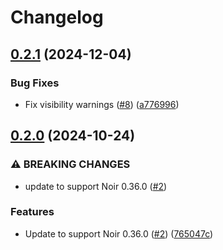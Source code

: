 # Changelog

## [0.2.1](https://github.com/noir-lang/noir_sort/compare/v0.2.0...v0.2.1) (2024-12-04)


### Bug Fixes

* Fix visibility warnings ([#8](https://github.com/noir-lang/noir_sort/issues/8)) ([a776996](https://github.com/noir-lang/noir_sort/commit/a77699620375b4433eb2e4598fecea54300a28f4))

## [0.2.0](https://github.com/noir-lang/noir_sort/compare/v0.1.0...v0.2.0) (2024-10-24)


### ⚠ BREAKING CHANGES

* update to support Noir 0.36.0 ([#2](https://github.com/noir-lang/noir_sort/issues/2))

### Features

* Update to support Noir 0.36.0 ([#2](https://github.com/noir-lang/noir_sort/issues/2)) ([765047c](https://github.com/noir-lang/noir_sort/commit/765047c479d0ae4d057845290cc4f7d1baf183ed))
